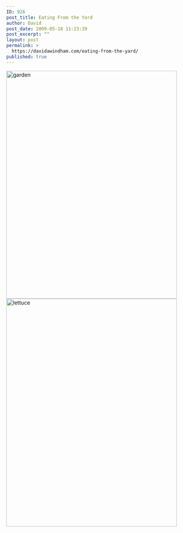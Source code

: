 ```yaml
---
ID: 926
post_title: Eating From the Yard
author: David
post_date: 2009-05-18 11:23:39
post_excerpt: ""
layout: post
permalink: >
  https://davidawindham.com/eating-from-the-yard/
published: true
---
```

<img class="alignleft size-full wp-image-927" alt="garden" src="http://davidawindham.com/wp-content/uploads/garden.jpg" width="453" height="604" /> <img class="alignleft size-full wp-image-928" alt="lettuce" src="http://davidawindham.com/wp-content/uploads/lettuce.jpg" width="453" height="604" />